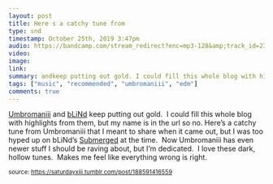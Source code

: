```yaml
---
layout: post
title: Here s a catchy tune from 
type: snd
timestamp: October 25th, 2019 3:47pm
audio: https://bandcamp.com/stream_redirect?enc=mp3-128&amp;track_id=2357788203&amp;ts=1572040060&amp;t=e714460b1ad3de819a0910b81fcc7972b1f61f52
video: 
image: 
link: 
summary: andkeep putting out gold. I could fill this whole blog with highlights from them, but my name is in the url so no.Here’s a catchy tune fr...
tags: ["music", "recommended", "umbromaniii", "edm"]
comments: true
---
```


<a href="https://umbromaniii.bandcamp.com" target="_blank">Umbromaniii</a> and <a href="https://blindhandicap.bandcamp.com" target="_blank">bLiNd</a> keep putting out gold.  I could fill this whole blog with highlights from them, but my name is in the url so no.
Here’s a catchy tune from Umbromaniii that I meant to share when it came out, but I was too hyped up on bLiNd’s <a href="https://saturdayxiii.tumblr.com/post/186866959138/blinds-latest-album-takes-me-to-deep-dark-places" target="_blank">Submerged</a> at the time.  Now Umbromaniii has even newer stuff I should be raving about, but I’m dedicated.  I love these dark, hollow tunes.  Makes me feel like everything wrong is right.
 
  
<small>source: https://saturdayxiii.tumblr.com/post/188591416559</small>